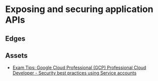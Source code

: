 # Exposing and securing application APIs

## Edges

## Assets
- [Exam Tips: Google Cloud Professional (GCP) Professional Cloud Developer - Security best practices using Service accounts](https://www.linkedin.com/learning/exam-tips-google-cloud-professional-gcp-professional-cloud-developer/deployments-on-cloud-functions?autoplay=true&dApp=16967093&leis=LAA&resume=false&u=56685617)